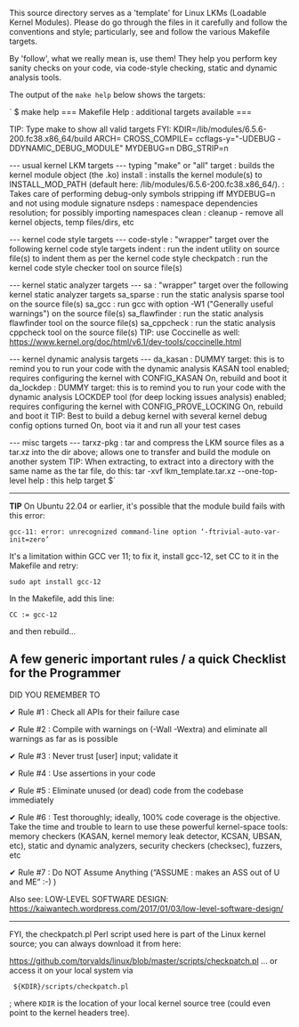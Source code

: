 This source directory serves as a 'template' for Linux LKMs (Loadable Kernel
Modules). Please do go through the files in it carefully and follow the
conventions and style; particularly, see and follow the various Makefile
targets.

By 'follow', what we really mean is, use them! They help you perform key sanity
checks on your code, via code-style checking, static and dynamic analysis tools.

The output of the `make help` below shows the targets:

`
$ make help
=== Makefile Help : additional targets available ===

TIP: Type make <tab><tab> to show all valid targets
FYI: KDIR=/lib/modules/6.5.6-200.fc38.x86_64/build ARCH= CROSS_COMPILE= ccflags-y="-UDEBUG -DDYNAMIC_DEBUG_MODULE" MYDEBUG=n DBG_STRIP=n

--- usual kernel LKM targets ---
typing "make" or "all" target : builds the kernel module object (the .ko)
install     : installs the kernel module(s) to INSTALL_MOD_PATH (default here: /lib/modules/6.5.6-200.fc38.x86_64/).
            : Takes care of performing debug-only symbols stripping iff MYDEBUG=n and not using module signature
nsdeps      : namespace dependencies resolution; for possibly importing namespaces
clean       : cleanup - remove all kernel objects, temp files/dirs, etc

--- kernel code style targets ---
code-style : "wrapper" target over the following kernel code style targets
 indent     : run the indent utility on source file(s) to indent them as per the kernel code style
 checkpatch : run the kernel code style checker tool on source file(s)

--- kernel static analyzer targets ---
sa         : "wrapper" target over the following kernel static analyzer targets
 sa_sparse     : run the static analysis sparse tool on the source file(s)
 sa_gcc        : run gcc with option -W1 ("Generally useful warnings") on the source file(s)
 sa_flawfinder : run the static analysis flawfinder tool on the source file(s)
 sa_cppcheck   : run the static analysis cppcheck tool on the source file(s)
TIP: use Coccinelle as well: https://www.kernel.org/doc/html/v6.1/dev-tools/coccinelle.html

--- kernel dynamic analysis targets ---
da_kasan   : DUMMY target: this is to remind you to run your code with the dynamic analysis KASAN tool enabled; requires configuring the kernel with CONFIG_KASAN On, rebuild and boot it
da_lockdep : DUMMY target: this is to remind you to run your code with the dynamic analysis LOCKDEP tool (for deep locking issues analysis) enabled; requires configuring the kernel with CONFIG_PROVE_LOCKING On, rebuild and boot it
TIP: Best to build a debug kernel with several kernel debug config options turned On, boot via it and run all your test cases

--- misc targets ---
tarxz-pkg  : tar and compress the LKM source files as a tar.xz into the dir above; allows one to transfer and build the module on another system
        TIP: When extracting, to extract into a directory with the same name as the tar file, do this:
              tar -xvf lkm_template.tar.xz --one-top-level
help       : this help target
$` 

-----------------------------------------------------------------------
**TIP**
On Ubuntu 22.04 or earlier, it's possible that the module build fails with this error:

`gcc-11: error: unrecognized command-line option ‘-ftrivial-auto-var-init=zero’`

It's a limitation within GCC ver 11; to fix it, install gcc-12, set CC to it in the Makefile and retry:

`sudo apt install gcc-12`

In the Makefile, add this line:

`CC := gcc-12 `

and then rebuild...


A few generic important rules / a quick Checklist for the Programmer
----------------------------------------------------------------------------------
DID YOU REMEMBER TO

✔ Rule #1 : Check all APIs for their failure case

✔ Rule #2 : Compile with warnings on (-Wall -Wextra) and eliminate all
   warnings as far as is possible

✔ Rule #3 : Never trust [user] input; validate it

✔ Rule #4 : Use assertions in your code

✔ Rule #5 : Eliminate unused (or dead) code from the codebase immediately

✔ Rule #6 : Test thoroughly; ideally, 100% code coverage is the objective.
   Take the time and trouble to learn to use these powerful kernel-space tools:
   memory checkers (KASAN, kernel memory leak detector, KCSAN, UBSAN, etc),
   static and dynamic analyzers, security checkers (checksec), fuzzers, etc

✔ Rule #7 : Do NOT Assume Anything
   (“ASSUME : makes an ASS out of U and ME” :-) )

Also see:
LOW-LEVEL SOFTWARE DESIGN: https://kaiwantech.wordpress.com/2017/01/03/low-level-software-design/


----------------------------------------------------------------------------------
FYI, the checkpatch.pl Perl script used here is part of the Linux kernel source;
you can always download it from here:

https://github.com/torvalds/linux/blob/master/scripts/checkpatch.pl
... or access it on your local system via

` ${KDIR}/scripts/checkpatch.pl`

; where `KDIR` is the location of your local kernel source tree (could even
point to the kernel headers tree).

